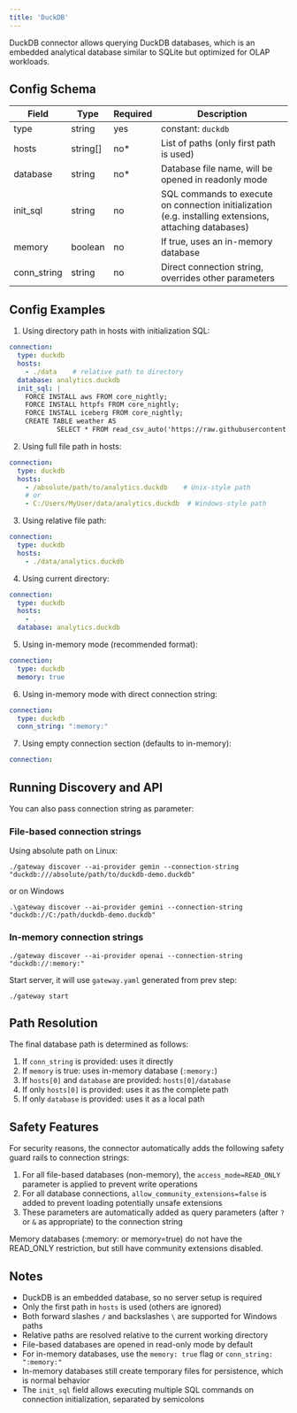 ```yaml
---
title: 'DuckDB'
---
```


DuckDB connector allows querying DuckDB databases, which is an embedded analytical database similar to SQLite but optimized for OLAP workloads.

## Config Schema

| Field | Type | Required | Description |
|-------|------|----------|-------------|
| type | string | yes | constant: `duckdb` |
| hosts | string[] | no* | List of paths (only first path is used) |
| database | string | no* | Database file name, will be opened in readonly mode |
| init_sql | string | no | SQL commands to execute on connection initialization (e.g. installing extensions, attaching databases) |
| memory | boolean | no | If true, uses an in-memory database |
| conn_string | string | no | Direct connection string, overrides other parameters |


## Config Examples

1. Using directory path in hosts with initialization SQL:
```yaml
connection:
  type: duckdb
  hosts:
    - ./data    # relative path to directory
  database: analytics.duckdb
  init_sql: |
    FORCE INSTALL aws FROM core_nightly;
    FORCE INSTALL httpfs FROM core_nightly;
    FORCE INSTALL iceberg FROM core_nightly;
    CREATE TABLE weather AS
            SELECT * FROM read_csv_auto('https://raw.githubusercontent.com/duckdb/duckdb-web/main/data/weather.csv');
```

2. Using full file path in hosts:
```yaml
connection:
  type: duckdb
  hosts:
    - /absolute/path/to/analytics.duckdb    # Unix-style path
    # or
    - C:/Users/MyUser/data/analytics.duckdb  # Windows-style path
```

3. Using relative file path:
```yaml
connection:
  type: duckdb
  hosts:
    - ./data/analytics.duckdb
```

4. Using current directory:
```yaml
connection:
  type: duckdb
  hosts:
    - .
  database: analytics.duckdb
```

5. Using in-memory mode (recommended format):
```yaml
connection:
  type: duckdb
  memory: true
```

6. Using in-memory mode with direct connection string:
```yaml
connection:
  type: duckdb
  conn_string: ":memory:"
```

7. Using empty connection section (defaults to in-memory):
```yaml
connection:
```

## Running Discovery and API
You can also pass connection string as parameter:

### File-based connection strings
Using absolute path on Linux:
```
./gateway discover --ai-provider gemin --connection-string "duckdb:///absolute/path/to/duckdb-demo.duckdb"
```
or on Windows
```
.\gateway discover --ai-provider gemini --connection-string "duckdb://C:/path/duckdb-demo.duckdb"
```

### In-memory connection strings
```
./gateway discover --ai-provider openai --connection-string "duckdb://:memory:"
```

Start server, it will use `gateway.yaml` generated from prev step:
```
./gateway start
```

## Path Resolution

The final database path is determined as follows:
1. If `conn_string` is provided: uses it directly
2. If `memory` is true: uses in-memory database (`:memory:`)
3. If `hosts[0]` and `database` are provided: `hosts[0]/database`
4. If only `hosts[0]` is provided: uses it as the complete path
5. If only `database` is provided: uses it as a local path

## Safety Features

For security reasons, the connector automatically adds the following safety guard rails to connection strings:

1. For all file-based databases (non-memory), the `access_mode=READ_ONLY` parameter is applied to prevent write operations
2. For all database connections, `allow_community_extensions=false` is added to prevent loading potentially unsafe extensions
3. These parameters are automatically added as query parameters (after `?` or `&` as appropriate) to the connection string

Memory databases (:memory: or memory=true) do not have the READ_ONLY restriction, but still have community extensions disabled.

## Notes

- DuckDB is an embedded database, so no server setup is required
- Only the first path in `hosts` is used (others are ignored)
- Both forward slashes `/` and backslashes `\` are supported for Windows paths
- Relative paths are resolved relative to the current working directory
- File-based databases are opened in read-only mode by default
- For in-memory databases, use the `memory: true` flag or `conn_string: ":memory:"`
- In-memory databases still create temporary files for persistence, which is normal behavior
- The `init_sql` field allows executing multiple SQL commands on connection initialization, separated by semicolons